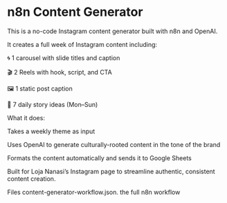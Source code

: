 # n8n Content Generator
This is a no-code Instagram content generator built with n8n and OpenAI.

It creates a full week of Instagram content including:

🌀 1 carousel with slide titles and caption

🎬 2 Reels with hook, script, and CTA

🖼️ 1 static post caption

📆 7 daily story ideas (Mon–Sun)

What it does:

Takes a weekly theme as input

Uses OpenAI to generate culturally-rooted content in the tone of the brand

Formats the content automatically and sends it to Google Sheets

Built for Loja Nanasi’s Instagram page to streamline authentic, consistent content creation.

Files
content-generator-workflow.json. the full n8n workflow

